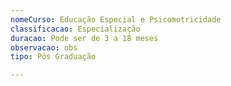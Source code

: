 ```yaml
---
nomeCurso: Educação Especial e Psicomotricidade
classificacao: Especialização
duracao: Pode ser de 3 a 18 meses
observacao: obs
tipo: Pós Graduação

---
```


